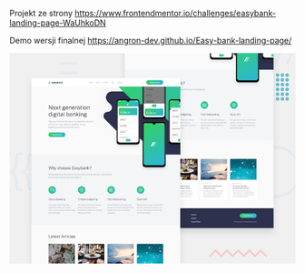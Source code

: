 Projekt ze strony https://www.frontendmentor.io/challenges/easybank-landing-page-WaUhkoDN

Demo wersji finalnej https://angron-dev.github.io/Easy-bank-landing-page/

 
![Design preview for the Easybank landing page coding challenge](./design/desktop-preview.jpg)

